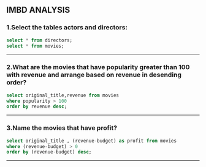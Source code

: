 ## IMBD ANALYSIS

### 1.Select the tables actors and directors:

````sql
select * from directors;
select * from movies;
````

______________________________________________________________________________________________________________________________________________________________________________

### 2.What are the movies that have popularity greater than 100 with revenue and arrange based on revenue in desending order?

````sql
select original_title,revenue from movies 
where popularity > 100 
order by revenue desc;
````

_______________________________________________________________________________________________________________________________________________________________________________

### 3.Name the movies that have profit?

````sql
select original_title , (revenue-budget) as profit from movies 
where (revenue-budget) > 0
order by (revenue-budget) desc;
````

______________________________________________________________________________________________________________________________________________________________________________
